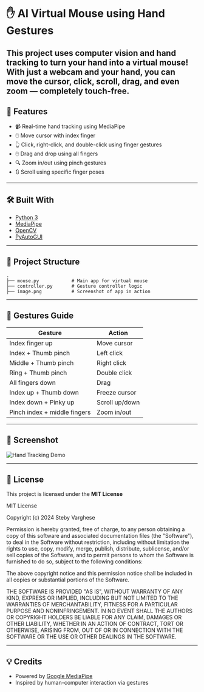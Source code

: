 
# ✋ AI Virtual Mouse using Hand Gestures

This project uses computer vision and hand tracking to turn your hand into a virtual mouse! With just a webcam and your hand, you can move the cursor, click, scroll, drag, and even zoom — completely touch-free.
---

## 🚀 Features

- 📹 Real-time hand tracking using MediaPipe
- 🖱️ Move cursor with index finger
- 👆 Click, right-click, and double-click using finger gestures
- 🖱️ Drag and drop using all fingers
- 🔍 Zoom in/out using pinch gestures
- 🔃 Scroll using specific finger poses

---

## 🛠️ Built With

- [Python 3](https://www.python.org/)
- [MediaPipe](https://google.github.io/mediapipe/)
- [OpenCV](https://opencv.org/)
- [PyAutoGUI](https://pyautogui.readthedocs.io/en/latest/)

---

## 📁 Project Structure

```
.
├── mouse.py            # Main app for virtual mouse
├── controller.py       # Gesture controller logic
├── image.png           # Screenshot of app in action
```

---

## 🎯 Gestures Guide

| Gesture                            | Action             |
|------------------------------------|--------------------|
| Index finger up                    | Move cursor        |
| Index + Thumb pinch                | Left click         |
| Middle + Thumb pinch               | Right click        |
| Ring + Thumb pinch                 | Double click       |
| All fingers down                   | Drag               |
| Index up + Thumb down              | Freeze cursor      |
| Index down + Pinky up              | Scroll up/down     |
| Pinch index + middle fingers       | Zoom in/out        |

---

## 📸 Screenshot

![Hand Tracking Demo](https://github.com/user-attachments/assets/c9a7a979-5735-4234-8d5b-2c924e0d346c)


---

## 📄 License

This project is licensed under the **MIT License** 

MIT License

Copyright (c) 2024 Steby Varghese

Permission is hereby granted, free of charge, to any person obtaining a copy
of this software and associated documentation files (the "Software"), to deal
in the Software without restriction, including without limitation the rights
to use, copy, modify, merge, publish, distribute, sublicense, and/or sell
copies of the Software, and to permit persons to whom the Software is
furnished to do so, subject to the following conditions:

The above copyright notice and this permission notice shall be included in all
copies or substantial portions of the Software.

THE SOFTWARE IS PROVIDED "AS IS", WITHOUT WARRANTY OF ANY KIND, EXPRESS OR
IMPLIED, INCLUDING BUT NOT LIMITED TO THE WARRANTIES OF MERCHANTABILITY,
FITNESS FOR A PARTICULAR PURPOSE AND NONINFRINGEMENT. IN NO EVENT SHALL THE
AUTHORS OR COPYRIGHT HOLDERS BE LIABLE FOR ANY CLAIM, DAMAGES OR OTHER
LIABILITY, WHETHER IN AN ACTION OF CONTRACT, TORT OR OTHERWISE, ARISING FROM,
OUT OF OR IN CONNECTION WITH THE SOFTWARE OR THE USE OR OTHER DEALINGS IN THE
SOFTWARE.


---

## 💡 Credits

- Powered by [Google MediaPipe](https://google.github.io/mediapipe/)
- Inspired by human-computer interaction via gestures
